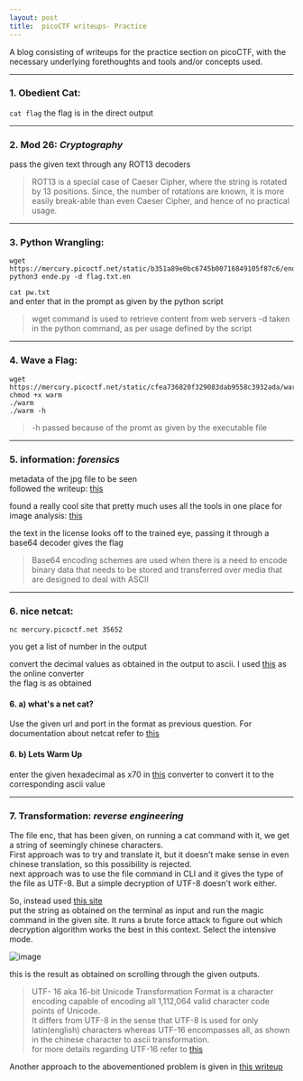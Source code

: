 ```yaml
---
layout: post
title:  picoCTF writeups- Practice
---
```



A blog consisting of writeups for the practice section on picoCTF, with the necessary underlying forethoughts and tools and/or concepts used.

---

### 1. Obedient Cat:  

```cat flag```
the flag is in the direct output  

---

### 2. Mod 26:  *Cryptography*  

pass the given text through any ROT13 decoders  

> ROT13 is a special case of Caeser Cipher, where the string is rotated by 13 positions. Since, the number of rotations are known, it is more easily break-able than even Caeser Cipher, and hence of no practical usage.  

---

### 3. Python Wrangling:  

```
wget https://mercury.picoctf.net/static/b351a89e0bc6745b00716849105f87c6/ende.py
python3 ende.py -d flag.txt.en
```

``` cat pw.txt ```  
and enter that in the prompt as given by the python script

> wget command is used to retrieve content from web servers
> -d taken in the python command, as per usage defined by the script  

---

### 4. Wave a Flag:  

``` 
wget https://mercury.picoctf.net/static/cfea736820f329083dab9558c3932ada/warm  
chmod +x warm  
./warm  
./warm -h
```  

> -h passed because of the promt as given by the executable file  

---

### 5. information:  *forensics*  

metadata of the jpg file to be seen  
followed the writeup: [this](https://ctftime.org/writeup/26973)  

found a really cool site that pretty much uses all the tools in one place for image analysis: [this](https://aperisolve.fr/96a7f666c0bf82891135e98c8c2e5bea)  

the text in the license looks off to the trained eye, passing it through a base64 decoder gives the flag  

> Base64 encoding schemes are used when there is a need to encode binary data that needs to be stored and transferred over media that are designed to deal with ASCII

---

### 6. nice netcat:   

``` nc mercury.picoctf.net 35652 ```

you get a list of number in the output  

convert the decimal values as obtained in the output to ascii. I used [this](https://onlineasciitools.com/convert-decimal-to-ascii) as the online converter  
the flag is as obtained

#### 6. a) what's a net cat?  

Use the given url and port in the format as previous question. For documentation about netcat refer to [this](https://linux.die.net/man/1/nc)  

#### 6. b) Lets Warm Up  

enter the given hexadecimal as x70 in [this](https://www.rapidtables.com/convert/number/hex-to-ascii.html) converter to convert it to the corresponding ascii value  

---

### 7. Transformation:  *reverse engineering*  

The file enc, that has been given, on running a cat command with it, we get a string of seemingly chinese characters.  
First approach was to try and translate it, but it doesn't make sense in even chinese translation, so this possibility is rejected.  
next approach was to use the file command in CLI and it gives the type of the file as UTF-8. But a simple decryption of UTF-8 doesn't work either.  

So, instead used [this site](https://gchq.github.io/CyberChef/)  
put the string as obtained on the terminal as input and run the magic command in the given site. It runs a brute force attack to figure out which decryption algorithm works the best in this context. Select the intensive mode.  

![image](https://user-images.githubusercontent.com/72693136/167391995-a6012262-efc1-4914-969a-78efefdfce68.png)

this is the result as obtained on scrolling through the given outputs.  

> UTF- 16 aka 16-bit Unicode Transformation Format is a character encoding capable of encoding all 1,112,064 valid character code points of Unicode.  
  It differs from UTF-8 in the sense that UTF-8 is used for only latin(english) characters whereas UTF-16 encompasses all, as shown in the chinese character to ascii   transformation.   
  for more details regarding UTF-16 refer to [this](https://en.wikipedia.org/wiki/UTF-16)  
  
Another approach to the abovementioned problem is given in [this writeup](https://github.com/vivian-dai/PicoCTF2021-Writeup/blob/main/Reverse%20Engineering/Transformation/Transformation.md)  


